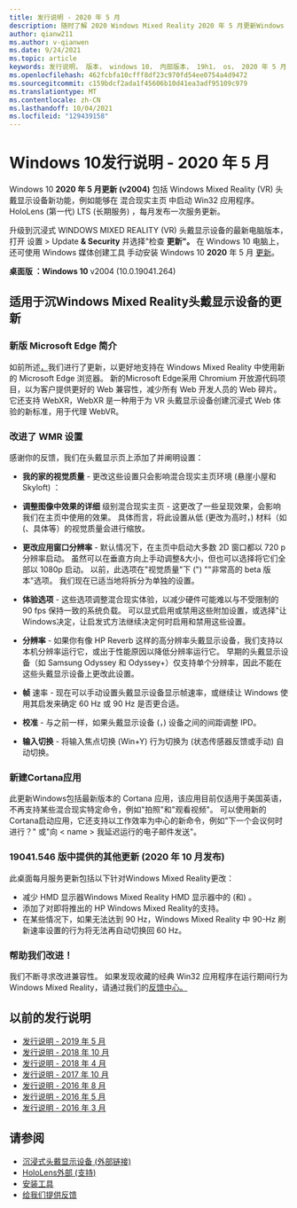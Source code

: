 ```yaml
---
title: 发行说明 - 2020 年 5 月
description: 随时了解 2020 Windows Mixed Reality 2020 年 5 月更新Windows 10发行说明。
author: qianw211
ms.author: v-qianwen
ms.date: 9/24/2021
ms.topic: article
keywords: 发行说明， 版本， windows 10， 内部版本， 19h1， os， 2020 年 5 月
ms.openlocfilehash: 462fcbfa10cfff8df23c970fd54ee0754a4d9472
ms.sourcegitcommit: c159bdcf2ada1f45606b10d41ea3adf95109c979
ms.translationtype: MT
ms.contentlocale: zh-CN
ms.lasthandoff: 10/04/2021
ms.locfileid: "129439158"
---
```

# <a name="windows-10-release-notes---may-2020"></a>Windows 10发行说明 - 2020 年 5 月

Windows 10 **2020 年 5 月更新 (v2004)** 包括 Windows Mixed Reality (VR) 头戴显示设备新功能，例如能够在 混合现实主页 中启动 Win32 应用程序。 HoloLens (第一代) LTS (长期服务) ，每月发布一次服务更新。

升级到沉浸式 WINDOWS MIXED REALITY (VR) 头戴显示设备的最新电脑版本，打开 设置 > Update **& Security** 并选择"检查 **更新"。** 在 Windows 10 电脑上，还可使用 Windows 媒体创建工具 手动安装 Windows 10 **2020** 年 5 月 [更新](https://www.microsoft.com/software-download/windows10)。

**桌面版 ：Windows 10** v2004 (10.0.19041.264) 

## <a name="updates-for-windows-mixed-reality-immersive-headsets"></a>适用于沉Windows Mixed Reality头戴显示设备的更新

### <a name="introducing-the-new-microsoft-edge"></a>新版 Microsoft Edge 简介

如前所述[，](/windows/mixed-reality/new-microsoft-edge)我们进行了更新，以更好地支持在 Windows Mixed Reality 中使用新的 Microsoft Edge 浏览器。 新的Microsoft Edge采用 Chromium 开放源代码项目，以为客户提供更好的 Web 兼容性，减少所有 Web 开发人员的 Web 碎片。 它还支持 WebXR，WebXR 是一种用于为 VR 头戴显示设备创建沉浸式 Web 体验的新标准，用于代理 WebVR。

### <a name="improved-settings-for-wmr"></a>改进了 WMR 设置

感谢你的反馈，我们在头戴显示页上添加了并阐明设置：

* **我的家的视觉质量** - 更改这些设置只会影响混合现实主页环境 (悬崖小屋和 Skyloft) ：

* **调整图像中效果的详细** 级别混合现实主页 - 这更改了一些呈现效果，会影响我们在主页中使用的效果。 具体而言，将此设置从低 (更改为高时，) 材料（如 (、具体等）的视觉质量会进行缩放。

* **更改应用窗口分辨率** - 默认情况下，在主页中启动大多数 2D 窗口都以 720 p 分辨率启动。 虽然可以在垂直方向上手动调整&大小，但也可以选择将它们全部以 1080p 启动。 以前，此选项在"视觉质量"下 (") ""非常高的 beta 版本"选项。 我们现在已适当地将拆分为单独的设置。

* **体验选项** - 这些选项调整混合现实体验，以减少硬件可能难以与不受限制的 90 fps 保持一致的系统负载。 可以显式启用或禁用这些附加设置，或选择"让Windows决定，让启发式方法继续决定何时启用和禁用这些设置。

* **分辨率** - 如果你有像 HP Reverb 这样的高分辨率头戴显示设备，我们支持以本机分辨率运行它，或出于性能原因以降低分辨率运行它。 早期的头戴显示设备（如 Samsung Odyssey 和 Odyssey+）仅支持单个分辨率，因此不能在这些头戴显示设备上更改此设置。

* **帧** 速率 - 现在可以手动设置头戴显示设备显示帧速率，或继续让 Windows 使用其启发来确定 60 Hz 或 90 Hz 是否更合适。

* **校准** - 与之前一样，如果头戴显示设备 (，) 设备之间的间距调整 IPD。

* **输入切换** - 将输入焦点切换 (Win+Y) 行为切换为 (状态传感器反馈或手动) 自动切换。

### <a name="new-cortana-app"></a>新建Cortana应用

此更新Windows包括最新版本的 Cortana 应用，该应用目前仅适用于美国英语，不再支持某些混合现实特定命令，例如"拍照"和"观看视频"。 可以使用新的Cortana启动应用，它还支持以工作效率为中心的新命令，例如"下一个会议何时进行？" 或"向 \< name \> 我延迟运行的电子邮件发送"。
    
### <a name="additional-updates-in-available-in-19041546-released-october-2020"></a>19041.546 版中提供的其他更新 (2020 年 10 月发布) 

此桌面每月服务更新包括以下针对Windows Mixed Reality更改： 
* 减少 HMD 显示器Windows Mixed Reality HMD 显示器中的 (和) 。 
* 添加了对即将推出的 HP Windows Mixed Reality的支持。 
* 在某些情况下，如果无法达到 90 Hz，Windows Mixed Reality 中 90-Hz 刷新速率设置的行为将无法再自动切换回 60 Hz。 

### <a name="help-us-improve"></a>帮助我们改进！

我们不断寻求改进兼容性。  如果发现收藏的经典 Win32 应用程序在运行期间行为Windows Mixed Reality，请通过我们的[反馈中心。](https://support.microsoft.com//help/4021566/windows-10-send-feedback-to-microsoft-with-feedback-hub)

## <a name="prior-release-notes"></a>以前的发行说明

* [发行说明 - 2019 年 5 月](release-notes-may-2019.md)
* [发行说明 - 2018 年 10 月](release-notes-october-2018.md)
* [发行说明 - 2018 年 4 月](release-notes-april-2018.md)
* [发行说明 - 2017 年 10 月](release-notes-october-2017.md)
* [发行说明 - 2016 年 8 月](release-notes-august-2016.md)
* [发行说明 - 2016 年 5 月](release-notes-may-2016.md)
* [发行说明 - 2016 年 3 月](release-notes-march-2016.md)

## <a name="see-also"></a>请参阅
* [沉浸式头戴显示设备 (外部链接) ](./troubleshooting-windows-mixed-reality.md)
* [HoloLens外部 (支持) ](https://support.microsoft.com/products/hololens)
* [安装工具](/windows/mixed-reality/develop/install-the-tools)
* [给我们提供反馈](/windows/mixed-reality/give-us-feedback)